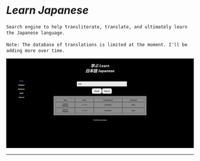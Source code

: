 # ***Learn Japanese***

    Search engine to help transliterate, translate, and ultimately learn the Japanese language.

    Note: The database of translations is limited at the moment. I'll be adding more over time.

![Preview](img/preview.jpg "Desktop Speed Score")

---
